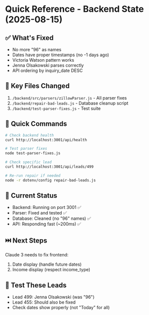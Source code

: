 # Quick Reference - Backend State (2025-08-15)

## ✅ What's Fixed
- No more "96" as names
- Dates have proper timestamps (no -1 days ago)
- Victoria Watson pattern works
- Jenna Olsakowski parses correctly
- API ordering by inquiry_date DESC

## 🔧 Key Files Changed
1. `/backend/src/parsers/zillowParser.js` - All parser fixes
2. `/backend/repair-bad-leads.js` - Database cleanup script
3. `/backend/test-parser-fixes.js` - Test suite

## 📝 Quick Commands
```bash
# Check backend health
curl http://localhost:3001/api/health

# Test parser fixes
node test-parser-fixes.js

# Check specific lead
curl http://localhost:3001/api/leads/499

# Re-run repair if needed
node -r dotenv/config repair-bad-leads.js
```

## 🚀 Current Status
- Backend: Running on port 3001 ✅
- Parser: Fixed and tested ✅
- Database: Cleaned (no "96" names) ✅
- API: Responding fast (~200ms) ✅

## ⏭️ Next Steps
Claude 3 needs to fix frontend:
1. Date display (handle future dates)
2. Income display (respect income_type)

## 🎯 Test These Leads
- Lead 499: Jenna Olsakowski (was "96")
- Lead 455: Should also be fixed
- Check dates show properly (not "Today" for all)